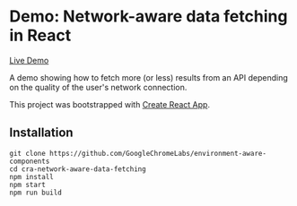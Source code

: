
# Demo: Network-aware data fetching in React

[Live Demo](https://adaptive-loading.web.app/cra-network-aware-data-fetching)

A demo showing how to fetch more (or less) results from an API depending on the quality of the user's network connection.

This project was bootstrapped with [Create React App](https://github.com/facebook/create-react-app).

## Installation
```
git clone https://github.com/GoogleChromeLabs/environment-aware-components
cd cra-network-aware-data-fetching
npm install
npm start
npm run build
```